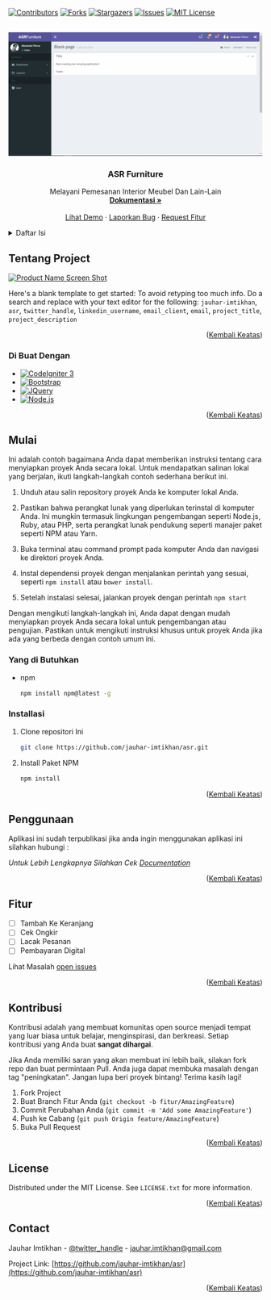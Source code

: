 <a name="readme-top"></a>

[![Contributors][contributors-shield]][contributors-url]
[![Forks][forks-shield]][forks-url]
[![Stargazers][stars-shield]][stars-url]
[![Issues][issues-shield]][issues-url]
[![MIT License][license-shield]][license-url]

<!-- PROJECT LOGO -->
<br />
<div align="center">
  <a href="https://github.com/jauhar-imtikhan/asr">
    <img src="assets/images/2.png" alt="Logo">
  </a>

<h3 align="center">ASR Furniture</h3>

  <p align="center">
    Melayani Pemesanan Interior Meubel Dan Lain-Lain
    <br />
    <a href="https://github.com/jauhar-imtikhan/asr"><strong>Dokumentasi »</strong></a>
    <br />
    <br />
    <a href="https://github.com/jauhar-imtikhan/asr">Lihat Demo</a>
    ·
    <a href="https://github.com/jauhar-imtikhan/asr/issues">Laporkan Bug</a>
    ·
    <a href="https://github.com/jauhar-imtikhan/asr/issues">Request Fitur</a>
  </p>
</div>

<!-- TABLE OF CONTENTS -->
<details>
  <summary>Daftar Isi</summary>
  <ol>
    <li>
      <a href="#about-the-project">Tentang Project</a>
      <ul>
        <li><a href="#built-with">Di Buat Dengan</a></li>
      </ul>
    </li>
    <li>
      <a href="#getting-started">Mulai</a>
      <ul>
        <li><a href="#prerequisites">Yang Di Butuhkan</a></li>
        <li><a href="#installation">Instalasi</a></li>
      </ul>
    </li>
    <li><a href="#usage">Penggunaan</a></li>
    <li><a href="#fitur">Fitur</a></li>
    <li><a href="#contributing">Kontribusi</a></li>
    <li><a href="#license">License</a></li>
    <li><a href="#contact">Contact</a></li>
  
  </ol>
</details>

<!-- ABOUT THE PROJECT -->

## Tentang Project

[![Product Name Screen Shot][product-screenshot]](https://example.com)

Here's a blank template to get started: To avoid retyping too much info. Do a search and replace with your text editor for the following: `jauhar-imtikhan`, `asr`, `twitter_handle`, `linkedin_username`, `email_client`, `email`, `project_title`, `project_description`

<p align="right">(<a href="#readme-top">Kembali Keatas</a>)</p>

### Di Buat Dengan

- [![CodeIgniter 3](https://img.shields.io/badge/CodeIgniter-3-blue?style=for-the-badge&logo=codeigniter)](https://codeigniter.com/)
- [![Bootstrap][Bootstrap.com]][Bootstrap-url]
- [![JQuery][JQuery.com]][JQuery-url]
- [![Node.js](https://img.shields.io/badge/Node.js-14.x-green?style=for-the-badge&logo=node.js)](https://nodejs.org/)

<p align="right">(<a href="#readme-top">Kembali Keatas</a>)</p>

<!-- GETTING STARTED -->

## Mulai

Ini adalah contoh bagaimana Anda dapat memberikan instruksi tentang cara menyiapkan proyek Anda secara lokal. Untuk mendapatkan salinan lokal yang berjalan, ikuti langkah-langkah contoh sederhana berikut ini.

1. Unduh atau salin repository proyek Anda ke komputer lokal Anda.

2. Pastikan bahwa perangkat lunak yang diperlukan terinstal di komputer Anda. Ini mungkin termasuk lingkungan pengembangan seperti Node.js, Ruby, atau PHP, serta perangkat lunak pendukung seperti manajer paket seperti NPM atau Yarn.

3. Buka terminal atau command prompt pada komputer Anda dan navigasi ke direktori proyek Anda.

4. Instal dependensi proyek dengan menjalankan perintah yang sesuai, seperti `npm install` atau `bower install`.

5. Setelah instalasi selesai, jalankan proyek dengan perintah `npm start`

Dengan mengikuti langkah-langkah ini, Anda dapat dengan mudah menyiapkan proyek Anda secara lokal untuk pengembangan atau pengujian. Pastikan untuk mengikuti instruksi khusus untuk proyek Anda jika ada yang berbeda dengan contoh umum ini.

### Yang di Butuhkan

- npm
  ```sh
  npm install npm@latest -g
  ```

### Installasi

1. Clone repositori Ini
   ```sh
   git clone https://github.com/jauhar-imtikhan/asr.git
   ```
2. Install Paket NPM
   ```sh
   npm install
   ```

<p align="right">(<a href="#readme-top">Kembali Keatas</a>)</p>

<!-- USAGE EXAMPLES -->

## Penggunaan

Aplikasi ini sudah terpublikasi jika anda ingin menggunakan aplikasi ini silahkan hubungi :

_Untuk Lebih Lengkapnya Silahkan Cek [Documentation](https://example.com)_

<p align="right">(<a href="#readme-top">Kembali Keatas</a>)</p>

<!-- ROADMAP -->

## Fitur

- [ ] Tambah Ke Keranjang
- [ ] Cek Ongkir
- [ ] Lacak Pesanan
- [ ] Pembayaran Digital

Lihat Masalah [open issues](https://github.com/jauhar-imtikhan/asr/issues)

<p align="right">(<a href="#readme-top">Kembali Keatas</a>)</p>

<!-- CONTRIBUTING -->

## Kontribusi

Kontribusi adalah yang membuat komunitas open source menjadi tempat yang luar biasa untuk belajar, menginspirasi, dan berkreasi. Setiap kontribusi yang Anda buat **sangat dihargai**.

Jika Anda memiliki saran yang akan membuat ini lebih baik, silakan fork repo dan buat permintaan Pull. Anda juga dapat membuka masalah dengan tag "peningkatan".
Jangan lupa beri proyek bintang! Terima kasih lagi!

1. Fork Project
2. Buat Branch Fitur Anda (`git checkout -b fitur/AmazingFeature`)
3. Commit Perubahan Anda (`git commit -m 'Add some AmazingFeature'`)
4. Push ke Cabang (`git push Origin feature/AmazingFeature`)
5. Buka Pull Request

<p align="right">(<a href="#readme-top">Kembali Keatas</a>)</p>

<!-- LICENSE -->

## License

Distributed under the MIT License. See `LICENSE.txt` for more information.

<p align="right">(<a href="#readme-top">Kembali Keatas</a>)</p>

<!-- CONTACT -->

## Contact

Jauhar Imtikhan - [@twitter_handle](https://twitter.com/twitter_handle) - jauhar.imtikhan@gmail.com

Project Link: [https://github.com/jauhar-imtikhan/asr](https://github.com/jauhar-imtikhan/asr)

<p align="right">(<a href="#readme-top">Kembali Keatas</a>)</p>

<!-- ACKNOWLEDGMENTS -->

<!-- MARKDOWN LINKS & IMAGES -->
<!-- https://www.markdownguide.org/basic-syntax/#reference-style-links -->

[contributors-shield]: https://img.shields.io/github/contributors/jauhar-imtikhan/asr.svg?style=for-the-badge
[contributors-url]: https://github.com/jauhar-imtikhan/asr/graphs/contributors
[forks-shield]: https://img.shields.io/github/forks/jauhar-imtikhan/asr.svg?style=for-the-badge
[forks-url]: https://github.com/jauhar-imtikhan/asr/network/members
[stars-shield]: https://img.shields.io/github/stars/jauhar-imtikhan/asr.svg?style=for-the-badge
[stars-url]: https://github.com/jauhar-imtikhan/asr/stargazers
[issues-shield]: https://img.shields.io/github/issues/jauhar-imtikhan/asr.svg?style=for-the-badge
[issues-url]: https://github.com/jauhar-imtikhan/asr/issues
[license-shield]: https://img.shields.io/github/license/jauhar-imtikhan/asr.svg?style=for-the-badge
[license-url]: https://github.com/jauhar-imtikhan/asr/blob/master/LICENSE.txt
[linkedin-shield]: https://img.shields.io/badge/-LinkedIn-black.svg?style=for-the-badge&logo=linkedin&colorB=555
[linkedin-url]: https://linkedin.com/in/linkedin_username
[product-screenshot]: images/screenshot.png
[Ci-url]: https://img.shields.io/badge/next.js-000000?style=for-the-badge&logo=nextdotjs&logoColor=white
[React.js]: https://img.shields.io/badge/React-20232A?style=for-the-badge&logo=react&logoColor=61DAFB
[React-url]: https://reactjs.org/
[Vue.js]: https://img.shields.io/badge/Vue.js-35495E?style=for-the-badge&logo=vuedotjs&logoColor=4FC08D
[Vue-url]: https://vuejs.org/
[Angular.io]: https://img.shields.io/badge/Angular-DD0031?style=for-the-badge&logo=angular&logoColor=white
[Angular-url]: https://angular.io/
[Svelte.dev]: https://img.shields.io/badge/Svelte-4A4A55?style=for-the-badge&logo=svelte&logoColor=FF3E00
[Svelte-url]: https://svelte.dev/
[Laravel.com]: https://img.shields.io/badge/Laravel-FF2D20?style=for-the-badge&logo=laravel&logoColor=white
[Laravel-url]: https://laravel.com
[Bootstrap.com]: https://img.shields.io/badge/Bootstrap-563D7C?style=for-the-badge&logo=bootstrap&logoColor=white
[Bootstrap-url]: https://getbootstrap.com
[JQuery.com]: https://img.shields.io/badge/jQuery-0769AD?style=for-the-badge&logo=jquery&logoColor=white
[JQuery-url]: https://jquery.com
